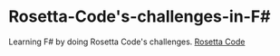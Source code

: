 # Rosetta-Code's-challenges-in-F#

Learning F# by doing Rosetta Code's challenges.
[Rosetta Code](https://www.rosettacode.org/wiki/Rosetta_Code)
